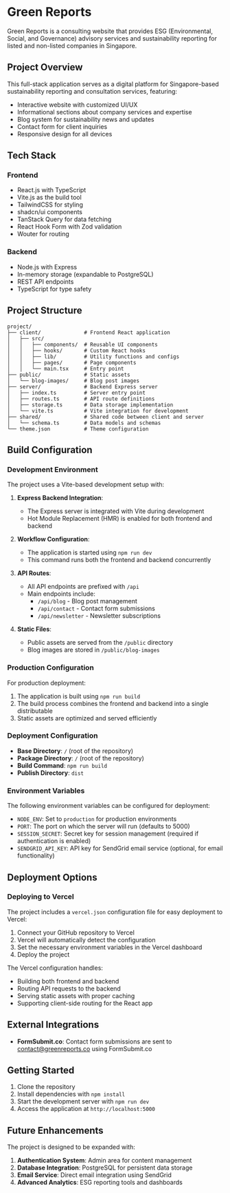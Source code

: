# Green Reports

Green Reports is a consulting website that provides ESG (Environmental, Social, and Governance) advisory services and sustainability reporting for listed and non-listed companies in Singapore.

## Project Overview

This full-stack application serves as a digital platform for Singapore-based sustainability reporting and consultation services, featuring:

- Interactive website with customized UI/UX
- Informational sections about company services and expertise
- Blog system for sustainability news and updates
- Contact form for client inquiries
- Responsive design for all devices

## Tech Stack

### Frontend
- React.js with TypeScript
- Vite.js as the build tool
- TailwindCSS for styling
- shadcn/ui components
- TanStack Query for data fetching
- React Hook Form with Zod validation
- Wouter for routing

### Backend
- Node.js with Express
- In-memory storage (expandable to PostgreSQL)
- REST API endpoints
- TypeScript for type safety

## Project Structure

```
project/
├── client/              # Frontend React application
│   ├── src/
│   │   ├── components/  # Reusable UI components
│   │   ├── hooks/       # Custom React hooks
│   │   ├── lib/         # Utility functions and configs
│   │   ├── pages/       # Page components
│   │   └── main.tsx     # Entry point
├── public/              # Static assets
│   └── blog-images/     # Blog post images
├── server/              # Backend Express server
│   ├── index.ts         # Server entry point
│   ├── routes.ts        # API route definitions
│   ├── storage.ts       # Data storage implementation
│   └── vite.ts          # Vite integration for development
├── shared/              # Shared code between client and server
│   └── schema.ts        # Data models and schemas
└── theme.json           # Theme configuration
```

## Build Configuration

### Development Environment

The project uses a Vite-based development setup with:

1. **Express Backend Integration**:
   - The Express server is integrated with Vite during development
   - Hot Module Replacement (HMR) is enabled for both frontend and backend

2. **Workflow Configuration**:
   - The application is started using `npm run dev` 
   - This command runs both the frontend and backend concurrently

3. **API Routes**:
   - All API endpoints are prefixed with `/api`
   - Main endpoints include:
     - `/api/blog` - Blog post management
     - `/api/contact` - Contact form submissions
     - `/api/newsletter` - Newsletter subscriptions

4. **Static Files**:
   - Public assets are served from the `/public` directory
   - Blog images are stored in `/public/blog-images`

### Production Configuration

For production deployment:

1. The application is built using `npm run build`
2. The build process combines the frontend and backend into a single distributable
3. Static assets are optimized and served efficiently

### Deployment Configuration

- **Base Directory**: `/` (root of the repository)
- **Package Directory**: `/` (root of the repository)
- **Build Command**: `npm run build`
- **Publish Directory**: `dist`

### Environment Variables

The following environment variables can be configured for deployment:

- `NODE_ENV`: Set to `production` for production environments
- `PORT`: The port on which the server will run (defaults to 5000)
- `SESSION_SECRET`: Secret key for session management (required if authentication is enabled)
- `SENDGRID_API_KEY`: API key for SendGrid email service (optional, for email functionality)

## Deployment Options

### Deploying to Vercel

The project includes a `vercel.json` configuration file for easy deployment to Vercel:

1. Connect your GitHub repository to Vercel
2. Vercel will automatically detect the configuration
3. Set the necessary environment variables in the Vercel dashboard
4. Deploy the project

The Vercel configuration handles:
- Building both frontend and backend
- Routing API requests to the backend
- Serving static assets with proper caching
- Supporting client-side routing for the React app

## External Integrations

- **FormSubmit.co**: Contact form submissions are sent to contact@greenreports.co using FormSubmit.co

## Getting Started

1. Clone the repository
2. Install dependencies with `npm install`
3. Start the development server with `npm run dev`
4. Access the application at `http://localhost:5000`

## Future Enhancements

The project is designed to be expanded with:

1. **Authentication System**: Admin area for content management
2. **Database Integration**: PostgreSQL for persistent data storage
3. **Email Service**: Direct email integration using SendGrid
4. **Advanced Analytics**: ESG reporting tools and dashboards